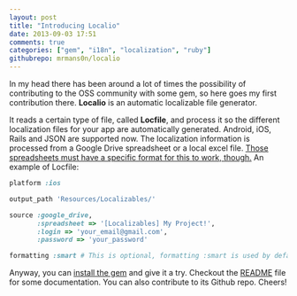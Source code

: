 ```yaml
---
layout: post
title: "Introducing Localio"
date: 2013-09-03 17:51
comments: true
categories: ["gem", "i18n", "localization", "ruby"]
githubrepo: mrmans0n/localio
---
```


In my head there has been around a lot of times the possibility of contributing to the OSS community with some gem, so here goes my first contribution there. **Localio** is an automatic localizable file generator. 

It reads a certain type of file, called **Locfile**, and process it so the different localization files for your app are automatically generated. Android, iOS, Rails and JSON are supported now. The localization information is processed from a Google Drive spreadsheet or a local excel file. [Those spreadsheets must have a specific format for this to work, though.](https://docs.google.com/spreadsheet/ccc?key=0AmX_w4-5HkOgdFFoZ19iSUlRSERnQTJ4NVZiblo2UXc#gid=0)
An example of Locfile:

``` ruby Locfile example
platform :ios

output_path 'Resources/Localizables/'

source :google_drive,
       :spreadsheet => '[Localizables] My Project!',
       :login => 'your_email@gmail.com',
       :password => 'your_password'

formatting :smart # This is optional, formatting :smart is used by default.
```

Anyway, you can [install the gem](http://rubygems.org/gems/localio) and give it a try. Checkout the [README](https://github.com/mrmans0n/localio/blob/master/README.md) file for some documentation. You can also contribute to its Github repo.
Cheers!